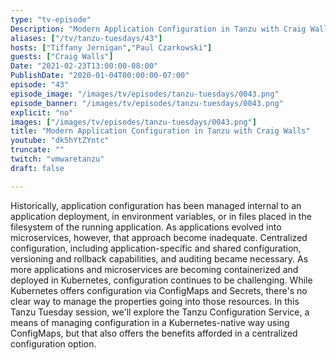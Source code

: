 ```yaml
---
type: "tv-episode"
Description: "Modern Application Configuration in Tanzu with Craig Walls"
aliases: ["/tv/tanzu-tuesdays/43"]
hosts: ["Tiffany Jernigan","Paul Czarkowski"]
guests: ["Craig Walls"]
Date: "2021-02-23T13:00:00-08:00"
PublishDate: "2020-01-04T00:00:00-07:00"
episode: "43"
episode_image: "/images/tv/episodes/tanzu-tuesdays/0043.png"
episode_banner: "/images/tv/episodes/tanzu-tuesdays/0043.png"
explicit: "no"
images: ["/images/tv/episodes/tanzu-tuesdays/0043.png"]
title: "Modern Application Configuration in Tanzu with Craig Walls"
youtube: "dk5hYtZYntc"
truncate: ""
twitch: "vmwaretanzu"
draft: false

---
```


Historically, application configuration has been managed internal to an application deployment, in environment variables, or in files placed in the filesystem of the running application. As applications evolved into microservices, however, that approach become inadequate. Centralized configuration, including application-specific and shared configuration, versioning and rollback capabilities, and auditing became necessary. As more applications and microservices are becoming containerized and deployed in Kubernetes, configuration continues to be challenging. While Kubernetes offers configuration via ConfigMaps and Secrets, there's no clear way to manage the properties going into those resources.  In this Tanzu Tuesday session, we'll explore the Tanzu Configuration Service, a means of managing configuration in a Kubernetes-native way using ConfigMaps, but that also offers the benefits afforded in a centralized configuration option.
